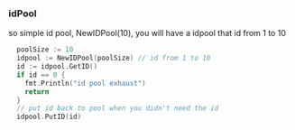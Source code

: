 ### idPool

so simple id pool,  NewIDPool(10), you will have a idpool that id from 1 to 10

```go
  poolSize := 10
  idpool := NewIDPool(poolSize) // id from 1 to 10
  id := idpool.GetID()
  if id == 0 {
    fmt.Println("id pool exhaust")
    return
  }
  // put id back to pool when you didn't need the id
  idpool.PutID(id)

